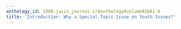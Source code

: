 ```yaml
---
anthology_id: 1999.jasis_journal-ir0anthology0volumeA50A1.0
title: 'Introduction: Why a Special Topic Issue on Youth Issues?'
---
```

